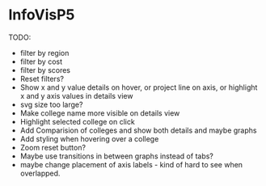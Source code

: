 # InfoVisP5				
TODO:
* filter by region
* filter by cost
* filter by scores
* Reset filters?
* Show x and y value details on hover, or project line on axis, or highlight x and y axis values in details view
* svg size too large?
* Make college name more visible on details view
* Highlight selected college on click
* Add Comparision of colleges and show both details and maybe graphs
* Add styling when hovering over a college
* Zoom reset button?
* Maybe use transitions in between graphs instead of tabs?
* maybe change placement of axis labels - kind of hard to see when overlapped.